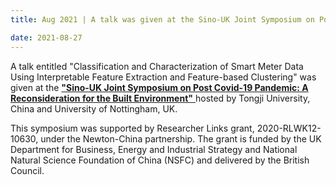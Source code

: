 ```yaml
---
title: Aug 2021 | A talk was given at the Sino-UK Joint Symposium on Post Covid-19 Pandemic: A Reconsideration for the Built Environment.

date: 2021-08-27  
---
```


A talk entitled "Classification and Characterization of Smart Meter Data Using Interpretable Feature Extraction and Feature-based Clustering" was given at the  [**"Sino-UK Joint Symposium on Post Covid-19 Pandemic: A Reconsideration for the Built Environment"** ](https://www.sujs2021.co.uk/) hosted by Tongji University, China and University of Nottingham, UK. 

This symposium was supported by Researcher Links grant, 2020-RLWK12-10630, under the Newton-China partnership. The grant is funded by the UK Department for Business, Energy and Industrial Strategy and National Natural Science Foundation of China (NSFC) and delivered by the British Council.

